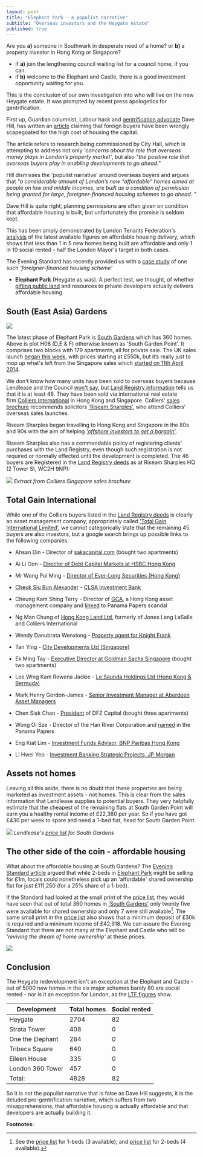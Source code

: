 ```yaml
---
layout: post
title: "Elephant Park - a populist narrative"
subtitle: "Overseas investors and the Heygate estate"
published: true
---
```

Are you __a)__ someone in Southwark in desperate need of a home?
  or __b)__ a property investor in Hong Kong or Singapore?

 * If __a)__ join the lengthening council waiting list for a council home, if 
   you can.
 * if __b)__ welcome to the Elephant and Castle, there is a good investment 
   opportunity waiting for you.

This is the conclusion of our own investigation into who will live on the new 
Heygate estate. It was prompted by recent press apologetics for gentrification. 

First up, Guardian columnist, Labour hack and [gentrification 
advocate](https://www.theguardian.com/uk-news/davehillblog/2016/oct/24/lets-get-our-gentrification-story-straight) 
Dave Hill, has written an 
[article](https://www.theguardian.com/uk-news/davehillblog/2016/nov/01/london-housing-sadiq-khan-research-brief-recognises-need-for-overseas-investors) 
claiming that foreign buyers have been wrongly scapegoated for the high cost of 
housing the capital.

The article refers to research being commissioned by City Hall, which is 
attempting to address not only  _'concerns about the role that overseas money 
plays in London’s property market'_, but also _"the positive role that overseas 
buyers play in enabling developments to go ahead."_
 
Hill dismisses the 'populist narrative' around overseas buyers and argues that 
_"a considerable amount of London’s new “affordable” homes aimed at people on 
low and middle incomes, are built as a condition of permission being granted 
for large, foreigner-financed housing schemes to go ahead. "_ 

Dave Hill is quite right; planning permissions are often given on condition 
that affordable housing is built, but unfortunately the promise is seldom kept.  

This has been amply demonstrated by London Tenants Federation's 
[analysis](http://35percent.org/2016-05-07-southwark-in-bottom-3-boroughs-for-affordable-housing-delivery/) 
of the latest available figures on affordable housing delivery, which shows 
that less than 1 in 5 new homes being built are affordable and only 1 in 10 
social rented - half the London Mayor's target in both cases.

The Evening Standard has recently provided us with a [case 
study](/img/standard26102016.pdf) of one such _'foreigner-financed housing 
scheme'_ 
- __Elephant Park__ (Heygate as was). A perfect test, we thought, of whether 
  [gifting public 
land](http://35percent.org/2016-05-11-no-profit-share-the-true-value-of-the-heygate-regeneration/) 
and resources to private developers actually delivers affordable housing.

## South (East Asia) Gardens

![](/img/southgardenpoint.JPG)

The latest phase of Elephant Park is [South 
Gardens](http://www.elephantpark.co.uk/elephant-park/explore-the-development/south-garden) 
which has 360 homes. Above is plot H06 (D,E & F) otherwise known as 'South 
Garden Point'. It comprises two blocks with 179 apartments, all for private 
sale. The UK sales launch [began this 
week](https://github.com/35percent/35percent.github.io/blob/master/img/southgardensuklaunch.jpg), 
with prices starting at £550k, but it’s really just to mop up what's left from 
the Singapore sales which [started on 11th April 
2014](http://www.propertyguru.com.sg/property-management-news/2014/4/37646/elephant-park-sales-in-singapore).  

We don't know how many units have been sold to overseas buyers because 
Lendlease and the Council [won't say](https://youtu.be/WZRV4KMxuEk), but [Land 
Registry 
information](https://github.com/35percent/35percent.github.io/blob/master/img/LRegisterSouthGardens.pdf) 
tells us that it is at least 46. They have been sold via international real 
estate firm [Colliers International](http://www.colliers.com/en-us) in Hong 
Kong and Singapore. Colliers' [sales 
brochure](https://github.com/35percent/35percent.github.io/blob/master/img/South-Gardens-Fact-Sheet-CIHK.pdf) recommends 
solicitors ['Riseam 
Sharples'](http://www.riseamsharples.com/legal-services/overseas-property-exhibitions), 
who attend Colliers' overseas sales launches.

Riseam Sharples began travelling to Hong Kong and Singapore in the 80s and 90s 
with the aim of helping [_'offshore investors to get a 
bargain'_](http://www.riseamsharples.com/legal-services/overseas-property-exhibitions).

Riseam Sharples also has a commendable policy of registering clients' purchases 
with the Land Registry, even though such registration is not required or 
normally effected until the development is completed. The 46 buyers are 
Registered in the [Land Registry 
deeds](https://github.com/35percent/35percent.github.io/blob/master/img/LRegisterSouthGardens.pdf) as 
at Riseam Sharples HQ (2 Tower St, WC2H 9NP):

![](/img/purchaserssolicitor.png)
*Extract from Colliers Singapore sales brochure*


## Total Gain International
While one of the Colliers buyers listed in the [Land Registry 
deeds](/img/LRegisterSouthGardens.pdf) is clearly an asset management company, 
appropriately called ['Total Gain International 
Limited'](https://www.hkgbusiness.com/en/company/Total-Gain-International-Limited), 
we cannot categorically state that the remaining 45 buyers are also investors, 
but a google search brings up possible links to the following companies:

 * Ahsan Din - Director of 
   [sakacapital.com](http://www.bankingandfinance.com.sg/company/details/80119512/saka-capital-pte-ltd) 
(bought two apartments)

 * Ai Li Oon - [Director of Debt Capital Markets at HSBC Hong Kong](https://www.linkedin.com/in/ai-li-oon-b0734b)

 *  Mr Wong Pui Ming - [Director of Ever-Long Securities (Hong Kong)](https://webb-site.com/codocs/SFC040901.pdf)

 * [Cheuk Siu Bun Alexander](https://www.linkedin.com/in/alex-cheuk-3ab418b0) - [CLSA Investment 
Bank](http://www.bloomberg.com/research/stocks/private/snapshot.asp?privcapId=1567021)

 * Cheung Kam Shing Terry - Director of [GCA](http://www.gca.com.hk/eng/Aboutus/Company%20Overview), a Hong Kong asset management company and [linked](https://offshoreleaks.icij.org/nodes/60380) to Panama Papers scandal

 * Ng Man Chung of [Hong Kong Land Ltd](https://www.linkedin.com/in/chung-man-ng), formerly of Jones Lang LaSalle and Colliers International

 * Wendy Danubrata Wenxiong - [Property agent for Knight Frank](https://www.qqstay.co/listing/wendy-danubrata-wenxiong/5YBEYG00000)

 * Tan Ying - [City Developments Ltd (Singapore)](http://www.cdl.com.sg/app/cdl/index.xml)

 * Ek Ming Tay - [Executive Director at Goldman Sachs Singapore](https://www.linkedin.com/in/ekmingtay) (bought two apartments)
  
 * Lee Wing Kam Rowena Jackie - [Le Saunda Holdings Ltd (Hong Kong & Bermuda)](http://www.lesaunda.com.hk/InvestorRelations-pdf/A20060711E.pdf)

 * Mark Henry Gordon-James - [Senior Investment Manager at Aberdeen Asset Managers](http://www.bloomberg.com/research/stocks/private/person.asp?personId=28908323&privcapId=209963323)

 * Chen Siak Chan - [President](http://www.bloomberg.com/Research/stocks/private/person.asp?personId=44920892&privcapId=4481325&previousCapId=4481325&previousTitle=DFZ%20Capital%20Bhd) 
of DFZ Capital (bought three apartments)

 * Wong Oi Sze - Director of the Han River Corporation and [named](https://offshoreleaks.icij.org/nodes/12204853) in the Panama Papers

 * Eng Kiat Lim - [Investment Funds Advisor, BNP Paribas Hong Kong](https://www.linkedin.com/in/eng-kiat-lim-a7489059)

 * Li Hwei Yeo - [Investment Banking Strategic Projects, JP Morgan](https://www.linkedin.com/in/li-hwei-yeo-b87543)

## Assets not homes
Leaving all this aside, there is no doubt that these properties are being 
marketed as investment assets - not homes. This is clear from the sales 
information that Lendlease supplies to potential buyers. They very helpfully 
estimate that the cheapest of the remaining flats at South Garden Point will 
earn you a healthy rental income of £22,360 per year. So if you have got £430 
per week to spare and need a 1-bed flat, head for South Garden Point. 

![](/img/Availability_1_bedrooms_WC_South_Gardens.png)
*Lendlease's [price list](/img/Availability_1_bedrooms_WC_South_Gardens.pdf) 
for South Gardens*

## The other side of the coin - affordable housing
What about the affordable housing at South Gardens? The [Evening Standard 
article](/img/standard26102016.pdf) argued that while 2-beds in [Elephant 
Park](http://elephantpark.co.uk) might be selling for £1m, locals could 
nonetheless pick up an 'affordable' shared ownership flat for just £111,250 
(for a 25% share of a 1-bed).  

If the Standard had looked at the small print of the [price 
list](https://lqpricedin.co.uk/wp-content/uploads/2015/04/Elephant-park-1-bed-October16.pdf), 
they would have seen that out of total 360 homes in ['South 
Gardens'](http://www.elephantpark.co.uk/elephant-park/explore-the-development/south-garden)
only twenty five were available for shared ownership and only 7 were still 
available[^1]. The same small print in the [price 
list](https://lqpricedin.co.uk/wp-content/uploads/2015/04/Elephant-park-1-bed-October16.pdf) 
also shows that a minimum deposit of £30k is required and a minimum income of 
£42,918. We can assure the Evening Standard that there are not many at the 
Elephant and Castle who will be _'reviving the dream of home ownership'_ at 
these prices.

![](/img/standard26102016.jpg)

## Conclusion
The Heygate redevelopment isn't an exception at the Elephant and Castle - out 
of 5000 new homes in the six major schemes barely 80 are social rented - nor is 
it an exception for London, as the [LTF 
figures](http://35percent.org/img/LTF_delivery_of_housing_in_London_2014-15.pdf) 
show.

|Development| Total homes  | Social rented  |
|---|---|---|
| Heygate  | 2704  | 82  |
| Strata Tower  | 408  | 0  |
| One the Elephant  | 284  | 0  |
| Tribeca Square | 640 | 0 |
| Eileen House | 335 | 0 |
| London 360 Tower | 457 | 0 |
| Total: | 4828 | 82 |

So it is not the populist narrative that is false as Dave Hill suggests, it is 
the deluded pro-gentrification narrative, which suffers from two 
misapprehensions; that affordable housing is actually affordable and that 
developers are actually building it.

__Footnotes:__

[^1]: See the [price 
  list](https://lqpricedin.co.uk/wp-content/uploads/2015/04/Elephant-park-1-BED-pricelist-OCT16.pdf) 
for 1-beds (3 available); and [price 
list](https://lqpricedin.co.uk/wp-content/uploads/2015/04/Elephant-park-pricelist-31-10-16-OCT16.pdf) 
for 2-beds (4 available).
